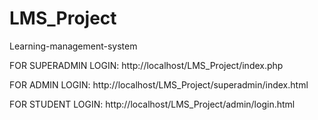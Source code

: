 # LMS_Project
Learning-management-system 

FOR SUPERADMIN LOGIN:
    http://localhost/LMS_Project/index.php

FOR ADMIN LOGIN:
    http://localhost/LMS_Project/superadmin/index.html


FOR STUDENT LOGIN:
    http://localhost/LMS_Project/admin/login.html

